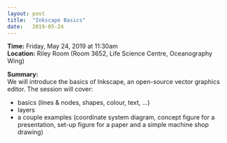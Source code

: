 ```yaml
---
layout: post
title:  "Inkscape Basics"
date:   2019-05-24
---
```


**Time:** Friday, May 24, 2019 at 11:30am  
**Location:** Riley Room (Room 3652, Life Science Centre, Oceanography Wing)

**Summary:**  
We will introduce the basics of Inkscape, an open-source vector graphics editor. The session will cover:
- basics (lines & nodes, shapes, colour, text, ...)
- layers
- a couple examples (coordinate system diagram, concept figure for a presentation,
set-up figure for a paper and a simple machine shop drawing)


<!--
## Materials
Link to presentation or other materials.
Reference sheet for natbib usage: http://merkel.texture.rocks/Latex/natbib.php
-->

